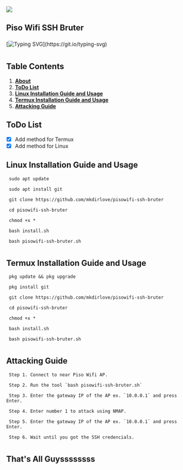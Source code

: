 ###
![](https://raw.githubusercontent.com/mkdirlove/pisowifi-ssh-bruter/main/piso-wifi.gif)
## __Piso Wifi SSH Bruter__
###
[![Typing SVG](https://readme-typing-svg.herokuapp.com?color=16D400&size=25&width=770&lines=Simple+SSH+bruteforcing+tool+for+Piso+Wifi+Vendo.)](https://git.io/typing-svg)

#
## __Table Contents__

1. [__About__](https://github.com/mkdirlove/pisowifi-ssh-bruter/blob/main/README.md#pisowifi-ssh-bruter)
1. [__ToDo List__](https://github.com/mkdirlove/pisowifi-ssh-bruter/blob/main/README.md#todo-list)
1. [__Linux Installation Guide and Usage__](https://github.com/mkdirlove/pisowifi-ssh-bruter/blob/main/README.md#linux-installation-and-usage)
1. [__Termux Installation Guide and Usage__](https://github.com/mkdirlove/pisowifi-ssh-bruter/blob/main/README.md#termux-installation-and-usage)
1. [__Attacking Guide__](https://github.com/mkdirlove/pisowifi-ssh-bruter/blob/main/README.md#attacking-guide)

## __ToDo List__

- [x] Add method for Termux
- [x] Add method for Linux

## __Linux Installation Guide and Usage__

```
 sudo apt update
```
```
 sudo apt install git
```
```
 git clone https://github.com/mkdirlove/pisowifi-ssh-bruter
```
```
 cd pisowifi-ssh-bruter
```
```
 chmod +x *
```
```
 bash install.sh
```
```
 bash pisowifi-ssh-bruter.sh
```
#
## __Termux Installation Guide and Usage__
```
 pkg update && pkg upgrade
```
```
 pkg install git
```
```
 git clone https://github.com/mkdirlove/pisowifi-ssh-bruter
```
```
 cd pisowifi-ssh-bruter
```
```
 chmod +x *
```
```
 bash install.sh
```
```
 bash pisowifi-ssh-bruter.sh
```
#
## __Attacking Guide__
```
 Step 1. Connect to near Piso Wifi AP.
```
```
 Step 2. Run the tool `bash pisowifi-ssh-bruter.sh`
```
```
 Step 3. Enter the gateway IP of the AP ex. `10.0.0.1` and press Enter.
```
```
 Step 4. Enter number 1 to attack using NMAP.
```
```
 Step 5. Enter the gateway IP of the AP ex. `10.0.0.1` and press Enter.
```
```
 Step 6. Wait until you got the SSH credencials.
```
#
## __That's All Guyssssssss__
